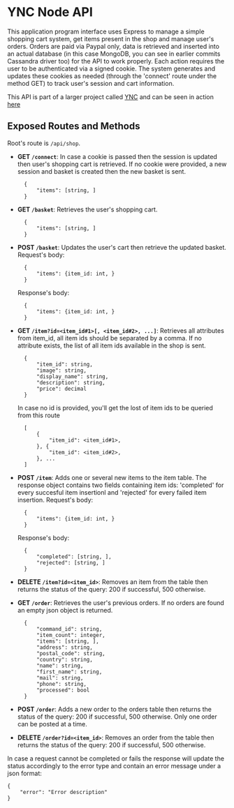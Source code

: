 # YNC Node API

This application program interface uses Express to manage a simple shopping cart system, get items present in the shop and manage user's orders. Orders are paid via Paypal only, data is retrieved and inserted into an actual database (in this case MongoDB, you can see in earlier commits Cassandra driver too) for the API to work properly. Each action requires the user to be authenticated via a signed cookie. The system generates and updates these cookies as needed (through the 'connect' route under the method GET) to track user's session and cart information.

This API is part of a larger project called [YNC](https://yn-corp.xyz/home) and can be seen in action [here](https://yn-corp.xyz/api/shop)

## Exposed Routes and Methods

Root's route is `/api/shop`.

- **GET `/connect`**: In case a cookie is passed then the session is updated then user's shopping cart is retrieved. If no cookie were provided, a new session and basket is created then the new basket is sent.

        {
            "items": [string, ]
        }

- **GET `/basket`**: Retrieves the user's shopping cart.

        {
            "items": [string, ]
        }

- **POST `/basket`**: Updates the user's cart then retrieve the updated basket. Request's body:

        {
            "items": {item_id: int, }
        }

    Response's body:

        {
            "items": {item_id: int, }
        }

- **GET `/item?id=<item_id#1>[, <item_id#2>, ...]`**: Retrieves all attributes from item_id, all item ids should be separated by a comma. If no attribute exists, the list of all item ids available in the shop is sent.

        {
            "item_id": string,
            "image": string,
            "display_name": string,
            "description": string,
            "price": decimal
        }

    In case no id is provided, you'll get the lost of item ids to be queried from this route

        [
            {
                "item_id": <item_id#1>,
            }, {
                "item_id": <item_id#2>,
            }, ...
        ]

- **POST `/item`**: Adds one or several new items to the item table. The response object contains two fields containing item ids: 'completed' for every succesful item insertionl and 'rejected' for every failed item insertion. Request's body:

        {
            "items": {item_id: int, }
        }

    Response's body:

        {
            "completed": [string, ],
            "rejected": [string, ]
        }

- **DELETE `/item?id=<item_id>`**: Removes an item from the table then returns the status of the query: 200 if successful, 500 otherwise.

- **GET `/order`**: Retrieves the user's previous orders. If no orders are found an empty json object is returned.

        {
            "command_id": string,
            "item_count": integer,
            "items": [string, ],
            "address": string,
            "postal_code": string,
            "country": string,
            "name": string,
            "first_name": string,
            "mail": string,
            "phone": string,
            "processed": bool
        }

- **POST `/order`**: Adds a new order to the orders table then returns the status of the query: 200 if successful, 500 otherwise. Only one order can be posted at a time.

- **DELETE `/order?id=<item_id>`**: Removes an order from the table then returns the status of the query: 200 if successful, 500 otherwise.

In case a request cannot be completed or fails the response will update the status accordingly to the error type and contain an error message under a json format:

    {
        "error": "Error description"
    }